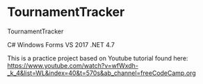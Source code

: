 # TournamentTracker
TournamentTracker

C#
Windows Forms
VS 2017
.NET 4.7

This is a practice project based on Youtube tutorial found here: https://www.youtube.com/watch?v=wfWxdh-_k_4&list=WL&index=40&t=570s&ab_channel=freeCodeCamp.org

